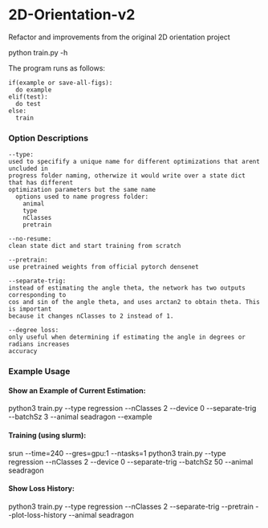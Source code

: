# 2D-Orientation-v2
Refactor and improvements from the original 2D orientation project

python train.py -h

The program runs as follows:
  ```
  if(example or save-all-figs):
    do example
  elif(test):
    do test
  else:
    train
  ```
### Option Descriptions
```
--type: 
used to specifify a unique name for different optimizations that arent uncluded in  
progress folder naming, otherwize it would write over a state dict that has different  
optimization parameters but the same name
  options used to name progress folder:
    animal
    type
    nClasses
    pretrain
```
```
--no-resume: 
clean state dict and start training from scratch
```
```
--pretrain: 
use pretrained weights from official pytorch densenet
```
```
--separate-trig: 
instead of estimating the angle theta, the network has two outputs corresponding to  
cos and sin of the angle theta, and uses arctan2 to obtain theta. This is important  
because it changes nClasses to 2 instead of 1. 
```
```
--degree loss: 
only useful when determining if estimating the angle in degrees or radians increases  
accuracy
```

### Example Usage
#### Show an Example of Current Estimation: 
python3 train.py --type regression --nClasses 2 --device 0 --separate-trig --batchSz 3 --animal seadragon --example

#### Training (using slurm): 
srun --time=240 --gres=gpu:1 --ntasks=1 python3 train.py --type regression --nClasses 2 --device 0 --separate-trig --batchSz 50 --animal seadragon

#### Show Loss History: 
python3 train.py --type regression --nClasses 2 --separate-trig --pretrain --plot-loss-history --animal seadragon
